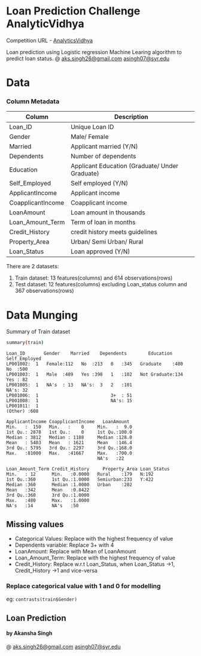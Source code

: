 # Loan Prediction Challenge AnalyticVidhya

Competition URL - [AnalyticsVidhya](https://datahack.analyticsvidhya.com/contest/practice-problem-loan-prediction-iii/)

Loan prediction using Logistic regression Machine Learing algorithm to predict loan status.
@ aks.singh26@gmail.com  asingh07@syr.edu

# Data

### Column Metadata

| Column | Description |
| ------ | ------ |
| Loan_ID | Unique Loan ID |
| Gender | Male/ Female |
| Married | Applicant married (Y/N) |
| Dependents | Number of dependents |
| Education | Applicant Education (Graduate/ Under Graduate) |
| Self_Employed | Self employed (Y/N) |
| ApplicantIncome | Applicant income |
| CoapplicantIncome | Coapplicant income |
| LoanAmount | Loan amount in thousands |
| Loan_Amount_Term | Term of loan in months |
| Credit_History | credit history meets guidelines |
| Property_Area | Urban/ Semi Urban/ Rural |
| Loan_Status | Loan approved (Y/N) |

There are 2 datasets:
1. Train dataset: 13 features(columns) and 614 observations(rows)
2. Test dataset: 12 features(columns) excluding Loan_status column and 367 observations(rows)

# Data Munging

Summary of Train dataset

   ```sh
summary(train)
```
```
Loan_ID       Gender    Married    Dependents        Education   Self_Employed 
LP001002:  1   Female:112   No  :213   0   :345   Graduate    :480   No  :500      
LP001003:  1   Male  :489   Yes :398   1   :102   Not Graduate:134   Yes : 82      
LP001005:  1   NA's  : 13   NA's:  3   2   :101                      NA's: 32      
LP001006:  1                           3+  : 51                                    
LP001008:  1                           NA's: 15                                    
LP001011:  1                                                                      
(Other) :608    

ApplicantIncome CoapplicantIncome   LoanAmount   
Min.   :  150   Min.   :    0     Min.   :  9.0  
1st Qu.: 2878   1st Qu.:    0     1st Qu.:100.0  
Median : 3812   Median : 1188     Median :128.0  
Mean   : 5403   Mean   : 1621     Mean   :146.4
3rd Qu.: 5795   3rd Qu.: 2297     3rd Qu.:168.0  
Max.   :81000   Max.   :41667     Max.   :700.0  
                                  NA's   :22     
   
Loan_Amount_Term Credit_History     Property_Area Loan_Status 
Min.   : 12      Min.   :0.0000   Rural    :179   N:192      
1st Qu.:360      1st Qu.:1.0000   Semiurban:233   Y:422      
Median :360      Median :1.0000   Urban    :202              
Mean   :342      Mean   :0.8422                              
3rd Qu.:360      3rd Qu.:1.0000                              
Max.   :480      Max.   :1.0000                              
NA's   :14       NA's   :50   
 ```  
## Missing values
- Categorical Values: Replace with the highest frequency of value
- Dependents variable: Replace 3+ with 4
- LoanAmount: Replace with Mean of LoanAmount
- Loan_Amount_Term: Replace with the highest frequency of value
- Credit_History: Replace w.r.t Loan_Status, when Loan_Status ->1, Credit_History ->1 and vice-versa
 ### Replace categorical value with 1 and 0 for modelling
 eg: ```contrasts(train$Gender)```
 ## Loan Prediction
 #### by Akansha Singh
 @ aks.singh26@gmail.com asingh07@syr.edu